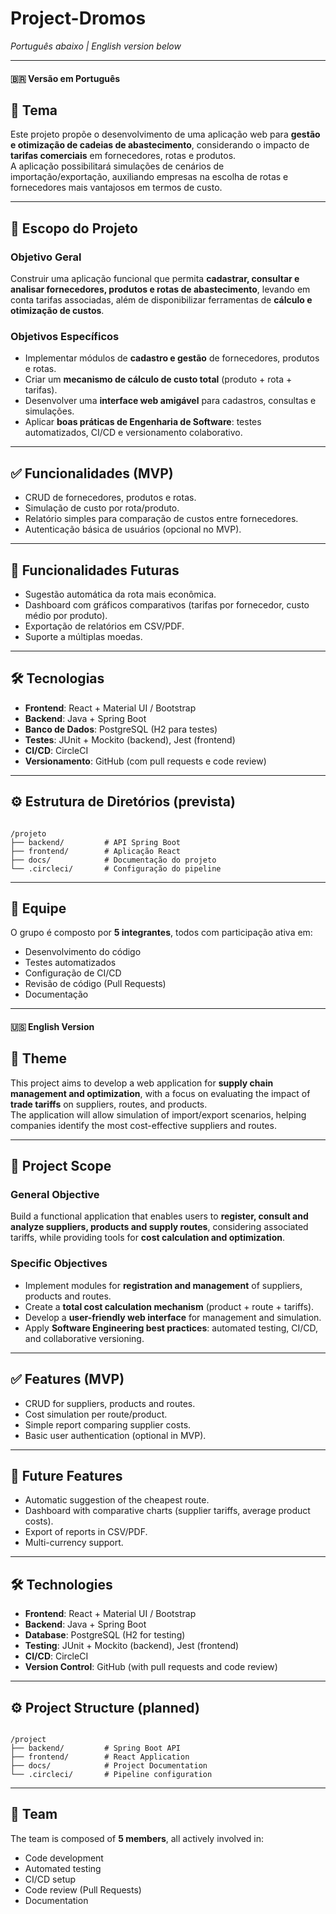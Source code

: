 # Project-Dromos
*Português abaixo | English version below*

---

#### 🇧🇷 Versão em Português

## 📌 Tema
Este projeto propõe o desenvolvimento de uma aplicação web para **gestão e otimização de cadeias de abastecimento**, considerando o impacto de **tarifas comerciais** em fornecedores, rotas e produtos.  
A aplicação possibilitará simulações de cenários de importação/exportação, auxiliando empresas na escolha de rotas e fornecedores mais vantajosos em termos de custo.

---

## 🎯 Escopo do Projeto
### Objetivo Geral
Construir uma aplicação funcional que permita **cadastrar, consultar e analisar fornecedores, produtos e rotas de abastecimento**, levando em conta tarifas associadas, além de disponibilizar ferramentas de **cálculo e otimização de custos**.

### Objetivos Específicos
- Implementar módulos de **cadastro e gestão** de fornecedores, produtos e rotas.  
- Criar um **mecanismo de cálculo de custo total** (produto + rota + tarifas).  
- Desenvolver uma **interface web amigável** para cadastros, consultas e simulações.  
- Aplicar **boas práticas de Engenharia de Software**: testes automatizados, CI/CD e versionamento colaborativo.

---

## ✅ Funcionalidades (MVP)
- CRUD de fornecedores, produtos e rotas.  
- Simulação de custo por rota/produto.  
- Relatório simples para comparação de custos entre fornecedores.  
- Autenticação básica de usuários (opcional no MVP).  

---

## 🚀 Funcionalidades Futuras
- Sugestão automática da rota mais econômica.  
- Dashboard com gráficos comparativos (tarifas por fornecedor, custo médio por produto).  
- Exportação de relatórios em CSV/PDF.  
- Suporte a múltiplas moedas.  

---

## 🛠️ Tecnologias
- **Frontend**: React + Material UI / Bootstrap  
- **Backend**: Java + Spring Boot  
- **Banco de Dados**: PostgreSQL (H2 para testes)  
- **Testes**: JUnit + Mockito (backend), Jest (frontend)  
- **CI/CD**: CircleCI  
- **Versionamento**: GitHub (com pull requests e code review)  

---

## ⚙️ Estrutura de Diretórios (prevista)
```

/projeto
├── backend/         # API Spring Boot
├── frontend/        # Aplicação React
├── docs/            # Documentação do projeto
└── .circleci/       # Configuração do pipeline

```

---

## 👥 Equipe
O grupo é composto por **5 integrantes**, todos com participação ativa em:  
- Desenvolvimento do código  
- Testes automatizados  
- Configuração de CI/CD  
- Revisão de código (Pull Requests)  
- Documentação  

---

#### 🇺🇸 English Version

## 📌 Theme
This project aims to develop a web application for **supply chain management and optimization**, with a focus on evaluating the impact of **trade tariffs** on suppliers, routes, and products.  
The application will allow simulation of import/export scenarios, helping companies identify the most cost-effective suppliers and routes.  

---

## 🎯 Project Scope
### General Objective
Build a functional application that enables users to **register, consult and analyze suppliers, products and supply routes**, considering associated tariffs, while providing tools for **cost calculation and optimization**.

### Specific Objectives
- Implement modules for **registration and management** of suppliers, products and routes.  
- Create a **total cost calculation mechanism** (product + route + tariffs).  
- Develop a **user-friendly web interface** for management and simulation.  
- Apply **Software Engineering best practices**: automated testing, CI/CD, and collaborative versioning.  

---

## ✅ Features (MVP)
- CRUD for suppliers, products and routes.  
- Cost simulation per route/product.  
- Simple report comparing supplier costs.  
- Basic user authentication (optional in MVP).  

---

## 🚀 Future Features
- Automatic suggestion of the cheapest route.  
- Dashboard with comparative charts (supplier tariffs, average product costs).  
- Export of reports in CSV/PDF.  
- Multi-currency support.  

---

## 🛠️ Technologies
- **Frontend**: React + Material UI / Bootstrap  
- **Backend**: Java + Spring Boot  
- **Database**: PostgreSQL (H2 for testing)  
- **Testing**: JUnit + Mockito (backend), Jest (frontend)  
- **CI/CD**: CircleCI  
- **Version Control**: GitHub (with pull requests and code review)  

---

## ⚙️ Project Structure (planned)
```

/project
├── backend/         # Spring Boot API
├── frontend/        # React Application
├── docs/            # Project Documentation
└── .circleci/       # Pipeline configuration

```

---

## 👥 Team
The team is composed of **5 members**, all actively involved in:  
- Code development  
- Automated testing  
- CI/CD setup  
- Code review (Pull Requests)  
- Documentation  
